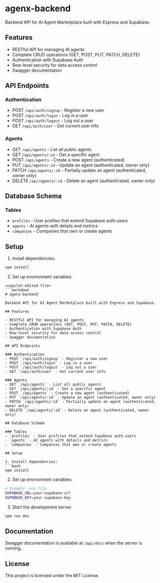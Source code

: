 # agenx-backend

Backend API for AI Agent Marketplace built with Express and Supabase.

## Features

- RESTful API for managing AI agents
- Complete CRUD operations (GET, POST, PUT, PATCH, DELETE)
- Authentication with Supabase Auth
- Row-level security for data access control
- Swagger documentation

## API Endpoints

### Authentication
- POST `/api/auth/signup` - Register a new user
- POST `/api/auth/login` - Log in a user
- POST `/api/auth/logout` - Log out a user
- GET `/api/auth/user` - Get current user info

### Agents
- GET `/api/agents` - List all public agents
- GET `/api/agents/:id` - Get a specific agent
- POST `/api/agents` - Create a new agent (authenticated)
- PUT `/api/agents/:id` - Update an agent (authenticated, owner only)
- PATCH `/api/agents/:id` - Partially update an agent (authenticated, owner only)
- DELETE `/api/agents/:id` - Delete an agent (authenticated, owner only)

## Database Schema

### Tables
- `profiles` - User profiles that extend Supabase auth.users
- `agents` - AI agents with details and metrics
- `companies` - Companies that own or create agents

## Setup

1. Install dependencies:
```bash
npm install
```

2. Set up environment variables:
```
<copilot-edited-file>
```markdown
# agenx-backend

Backend API for AI Agent Marketplace built with Express and Supabase.

## Features

- RESTful API for managing AI agents
- Complete CRUD operations (GET, POST, PUT, PATCH, DELETE)
- Authentication with Supabase Auth
- Row-level security for data access control
- Swagger documentation

## API Endpoints

### Authentication
- POST `/api/auth/signup` - Register a new user
- POST `/api/auth/login` - Log in a user
- POST `/api/auth/logout` - Log out a user
- GET `/api/auth/user` - Get current user info

### Agents
- GET `/api/agents` - List all public agents
- GET `/api/agents/:id` - Get a specific agent
- POST `/api/agents` - Create a new agent (authenticated)
- PUT `/api/agents/:id` - Update an agent (authenticated, owner only)
- PATCH `/api/agents/:id` - Partially update an agent (authenticated, owner only)
- DELETE `/api/agents/:id` - Delete an agent (authenticated, owner only)

## Database Schema

### Tables
- `profiles` - User profiles that extend Supabase auth.users
- `agents` - AI agents with details and metrics
- `companies` - Companies that own or create agents

## Setup

1. Install dependencies:
```bash
npm install
```

2. Set up environment variables:
```bash
# Example .env file
SUPABASE_URL=your-supabase-url
SUPABASE_KEY=your-supabase-key
```

3. Start the development server:
```bash
npm run dev
```

## Documentation

Swagger documentation is available at `/api/docs` when the server is running.

## License

This project is licensed under the MIT License.
